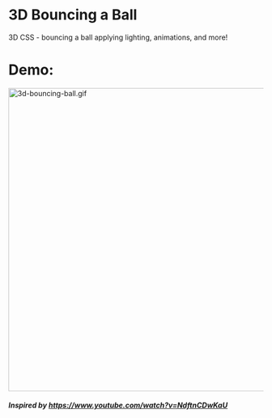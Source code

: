 # 3D Bouncing a Ball
3D CSS - bouncing a ball applying lighting, animations, and more!

# Demo:

<img src="./images/3d-bouncing-ball.gif" alt="3d-bouncing-ball.gif" width="600px"/>

##### Inspired by https://www.youtube.com/watch?v=NdftnCDwKaU